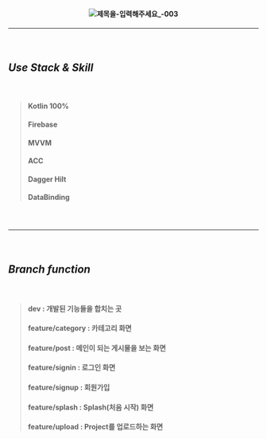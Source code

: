 
#### <p align="center"> ![제목을-입력해주세요_-003](https://user-images.githubusercontent.com/67040465/133650218-45ea774e-cd7e-4632-b43f-c0af0d1e2aa2.jpg)</p>
#### <hr>
#### <br>
## ***Use Stack & Skill*** 
#### <br>
> #### Kotlin 100% 
> #### Firebase
> #### MVVM 
> #### ACC 
> #### Dagger Hilt 
> #### DataBinding 
#### <br>
#### <hr>
#### <br>
## ***Branch function*** 
#### <br>
> #### dev : 개발된 기능들을 합치는 곳<br>
> #### feature/category : 카테고리 화면<br>
> #### feature/post : 메인이 되는 게시물을 보는 화면<br>
> #### feature/signin : 로그인 화면<br>
> #### feature/signup : 회원가입 <br>
> #### feature/splash : Splash(처음 시작) 화면<br>
> #### feature/upload : Project를 업로드하는 화면<br>
